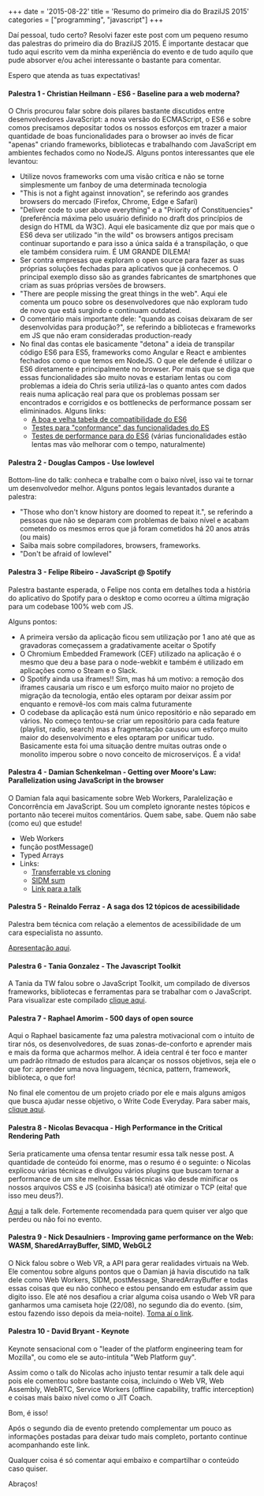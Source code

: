 +++
date = '2015-08-22'
title = 'Resumo do primeiro dia do BrazilJS 2015'
categories = ["programming", "javascript"]
+++

Daí pessoal, tudo certo? Resolvi fazer este post com um pequeno resumo das palestras do primeiro dia do BrazilJS 2015.
É importante destacar que tudo aqui escrito vem da minha experiência do evento e de tudo aquilo que pude absorver e/ou achei interessante o bastante para comentar.

Espero que atenda as tuas expectativas!

#### Palestra 1 - Christian Heilmann - ES6 - Baseline para a web moderna?

O Chris procurou falar sobre dois pilares bastante discutidos entre desenvolvedores JavaScript: a nova versão do ECMAScript, o ES6 e sobre comos precisamos depositar todos os nossos esforços em trazer a maior quantidade de boas funcionalidades para o browser ao invés de ficar "apenas" criando frameworks, bibliotecas e trabalhando com JavaScript em ambientes fechados como no NodeJS.
Alguns pontos interessantes que ele levantou:

* Utilize novos frameworks com uma visão crítica e não se torne simplesmente um fanboy de uma determinada tecnologia
* "This is not a fight against innovation", se referindo aos grandes browsers do mercado (Firefox, Chrome, Edge e Safari)
* "Deliver code to user above everything" e a "Priority of Constituencies" (preferência máxima pelo usuário definido no draft dos princípios de design do HTML da W3C). Aqui ele basicamente diz que por mais que o ES6 deva ser utilizado "in the wild" os browsers antigos precisam continuar suportando e para isso a única saída é a transpilação, o que ele também considera ruim. É UM GRANDE DILEMA!
* Ser contra empresas que exploram o open source para fazer as suas próprias soluções fechadas para aplicativos que já conhecemos. O principal exemplo disso são as grandes fabricantes de smartphones que criam as suas próprias versões de browsers.
* "There are people missing the great things in the web". Aqui ele comenta um pouco sobre os desenvolvedores que não exploram tudo de novo que está surgindo e continuam outdated.
* O comentário mais importante dele: "quando as coisas deixaram de ser desenvolvidas para produção?", se referindo a bibliotecas e frameworks em JS que não eram consideradas production-ready
* No final das contas ele basicamente "detona" a ideia de transpilar código ES6 para ES5, frameworks como Angular e React e ambientes fechados como o que temos em NodeJS. O que ele defende é utilizar o ES6 diretamente e principalmente no browser. Por mais que se diga que essas funcionalidades são muito novas e estariam lentas ou com problemas a ideia do Chris seria utilizá-las o quanto antes com dados reais numa aplicação real para que os problemas possam ser encontrados e corrigidos e os bottlenecks de performance possam ser elimininados.
Alguns links:
	* [A boa e velha tabela de compatibilidade do ES6](https://kangax.github.io/compat-table/es6/)
	* [Testes para "conformance" das funcionalidades do ES](https://github.com/tc39/test262)
	* [Testes de performance para do ES6](http://kpdecker.github.io/six-speed/) (várias funcionalidades estão lentas mas vão melhorar com o tempo, naturalmente)

#### Palestra 2 - Douglas Campos - Use lowlevel

Bottom-line do talk: conheca e trabalhe com o baixo nível, isso vai te tornar um desenvolvedor melhor.
Alguns pontos legais levantados durante a palestra:

* "Those who don't know history are doomed to repeat it.", se referindo a pessoas que não se deparam com problemas de baixo nível e acabam cometendo os mesmos erros que já foram cometidos há 20 anos atrás (ou mais)
* Saiba mais sobre compiladores, browsers, frameworks.
* "Don't be afraid of lowlevel"

#### Palestra 3 - Felipe Ribeiro - JavaScript @ Spotify

Palestra bastante esperada, o Felipe nos conta em detalhes toda a história do aplicativo do Spotify para o desktop e como ocorreu a última migração para um codebase 100% web com JS.

Alguns pontos:

* A primeira versão da aplicação ficou sem utilização por 1 ano até que as gravadoras começassem a gradativamente aceitar o Spotify
* O Chromium Embedded Framework (CEF) utilizado na aplicação é o mesmo que deu a base para o node-webkit e também é utilizado em aplicações como o Steam e o Slack.
* O Spotify ainda usa iframes!! Sim, mas há um motivo: a remoção dos iframes causaria um risco e um esforço muito maior no projeto de migração da tecnologia, então eles optaram por deixar assim por enquanto e removê-los com mais calma futuramente
* O codebase da aplicação está num único repositório e não separado em vários. No começo tentou-se criar um repositório para cada feature (playlist, radio, search) mas a fragmentação causou um esforço muito maior do desenvolvimento e eles optaram por unificar tudo.
Basicamente esta foi uma situação dentre muitas outras onde o monolito imperou sobre o novo conceito de microserviços. É a vida!

#### Palestra 4 - Damian Schenkelman - Getting over Moore's Law: Parallelization using JavaScript in the browser

O Damian fala aqui basicamente sobre Web Workers, Paralelização e Concorrência em JavaScript. Sou um completo ignorante nestes tópicos e portanto não tecerei muitos comentários.
Quem sabe, sabe. Quem não sabe (como eu) que estude!

* Web Workers
* função postMessage()
* Typed Arrays
* Links:
	* [Transferrable vs cloning](https://jsperf.com/transferrable-vs-cloning/2)
	* [SIDM sum](https://jsperf.com/simd-sum)
	* [Link para a talk](https://github.com/dschenkelman/parallelism-js-talk)

#### Palestra 5 - Reinaldo Ferraz - A saga dos 12 tópicos de acessibilidade

Palestra bem técnica com relação a elementos de acessibilidade de um cara especialista no assunto.

[Apresentação aqui](http://pt.slideshare.net/reinaldoferraz/a-saga-dos-12-tpicos-de-acessibilidade-na-web).

#### Palestra 6 - Tania Gonzalez - The Javascript Toolkit

A Tania da TW falou sobre o JavaScript Toolkit, um compilado de diversos frameworks, bibliotecas e ferramentas para se trabalhar com o JavaScript. Para visualizar este compilado [clique aqui](https://github.com/bymarkone/javascript-toolkit).

#### Palestra 7 - Raphael Amorim - 500 days of open source

Aqui o Raphael basicamente faz uma palestra motivacional com o intuito de tirar nós, os desenvolvedores, de suas zonas-de-conforto e aprender mais e mais da forma que acharmos melhor. A ideia central é ter foco e manter um padrão ritmado de estudos para alcançar os nossos objetivos, seja ele o que for: aprender uma nova linguagem, técnica, pattern, framework, biblioteca, o que for!

No final ele comentou de um projeto criado por ele e mais alguns amigos que busca ajudar nesse objetivo, o Write Code Everyday. Para saber mais, [clique aqui](http://writecodeeveryday.io/).

#### Palestra 8 - Nicolas Bevacqua - High Performance in the Critical Rendering Path

Seria praticamente uma ofensa tentar resumir essa talk nesse post. A quantidade de conteúdo foi enorme, mas o resumo é o seguinte: o Nicolas explicou várias técnicas e divulgou vários plugins que buscam tornar a performance de um site melhor. Essas técnicas vão desde minificar os nossos arquivos CSS e JS (coisinha básica!) até otimizar o TCP (eita! que isso meu deus?).

[Aqui](https://speakerdeck.com/bevacqua/high-performance-in-the-critical-path) a talk dele. Fortemente recomendada para quem quiser ver algo que perdeu ou não foi no evento.

#### Palestra 9 - Nick Desaulniers - Improving game performance on the Web: WASM, SharedArrayBuffer, SIMD, WebGL2

O Nick falou sobre o Web VR, a API para gerar realidades virtuais na Web.
Ele comentou sobre alguns pontos que o Damian já havia discutido na talk dele como Web Workers, SIDM, postMessage, SharedArrayBuffer e todas essas coisas que eu não conheco e estou pensando em estudar assim que digito isso.
Ele até nos desafiou a criar alguma coisa usando o Web VR para ganharmos uma camiseta hoje (22/08), no segundo dia do evento. (sim, estou fazendo isso depois da meia-noite). [Toma aí o link](http://nickdesaulniers.github.io/joshVR/).

#### Palestra 10 - David Bryant - Keynote

Keynote sensacional com o "leader of the platform engineering team for Mozilla", ou como ele se auto-intitula "Web Platform guy".

Assim como o talk do Nicolas acho injusto tentar resumir a talk dele aqui pois ele comentou sobre bastante coisa, incluindo o Web VR, Web Assembly, WebRTC, Service Workers (offline capability, traffic interception) e coisas mais baixo nível como o JIT Coach.

Bom, é isso!

Após o segundo dia de evento pretendo complementar um pouco as informações postadas para deixar tudo mais completo, portanto continue acompanhando este link.

Qualquer coisa é só comentar aqui embaixo e compartilhar o conteúdo caso quiser.

Abraços!

